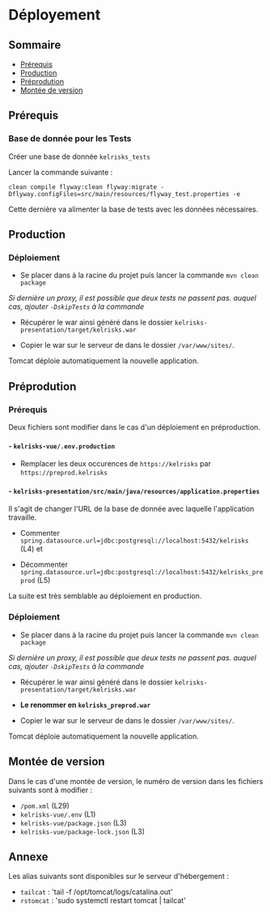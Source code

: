 # Déployement

## Sommaire

* [Prérequis](#prrequis)
* [Production](#production)
* [Préprodution](#prprodution)
* [Montée de version](#monte-de-version)

## Prérequis

### Base de donnée pour les Tests

Créer une base de donnée `kelrisks_tests`

Lancer la commande suivante :

`clean compile flyway:clean flyway:migrate -Dflyway.configFiles=src/main/resources/flyway_test.properties -e`

Cette dernière va alimenter la base de tests avec les données nécessaires.

## Production

### Déploiement

* Se placer dans à la racine du projet puis lancer la commande
`mvn clean package` 

*Si dernière un proxy, il est possible que deux tests ne passent pas. auquel cas, ajouter `-DskipTests` à la commande*

* Récupérer le war ainsi généré dans le dossier `kelrisks-presentation/target/kelrisks.war`

* Copier le war sur le serveur de dans le dossier `/var/www/sites/`.

Tomcat déploie automatiquement la nouvelle application.

## Préprodution

### Prérequis

Deux fichiers sont  modifier dans le cas d'un déploiement en préproduction.

#### - `kelrisks-vue/.env.production`

* Remplacer les deux occurences de `https://kelrisks` par `https://preprod.kelrisks`  
 
#### - `kelrisks-presentation/src/main/java/resources/application.properties`

Il s'agit de changer l'URL de la base de donnée avec laquelle l'application travaille.

* Commenter `spring.datasource.url=jdbc:postgresql://localhost:5432/kelrisks` (L4) et

* Décommenter `spring.datasource.url=jdbc:postgresql://localhost:5432/kelrisks_preprod` (L5) 

La suite est très semblable au déploiement en production.

### Déploiement
* Se placer dans à la racine du projet puis lancer la commande
`mvn clean package` 

*Si dernière un proxy, il est possible que deux tests ne passent pas. auquel cas, ajouter `-DskipTests` à la commande*

* Récupérer le war ainsi généré dans le dossier `kelrisks-presentation/target/kelrisks.war`

* **Le renommer en `kelrisks_preprod.war`**

* Copier le war sur le serveur de dans le dossier `/var/www/sites/`.

Tomcat déploie automatiquement la nouvelle application.

## Montée de version

Dans le cas d'une montée de version, le numéro de version dans les fichiers suivants sont à modifier :

* `/pom.xml` (L29)
* `kelrisks-vue/.env` (L1)
* `kelrisks-vue/package.json` (L3)
* `kelrisks-vue/package-lock.json` (L3)

## Annexe

Les alias suivants sont disponibles sur le serveur d'hébergement :

* `tailcat` : 'tail -f /opt/tomcat/logs/catalina.out'
* `rstomcat` : 'sudo systemctl restart tomcat | tailcat'